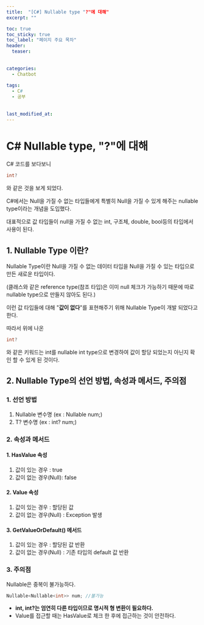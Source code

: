 ```yaml
---
title:  "[C#] Nullable type "?"에 대해"
excerpt: ""

toc: true
toc_sticky: true
toc_label: "페이지 주요 목차"
header:
  teaser: 
  
  
categories:
  - Chatbot
  
tags:
  - C#
  - 공부
  
  
last_modified_at: 
---
```


C# Nullable type, "?"에 대해
========================

C# 코드를 보다보니 
```C#
int?
```
와 같은 것을 보게 되었다.

C#에서는 Null을 가질 수 없는 타입들에게 특별히 Null을 가질 수 있게 해주는 nullable type이라는 개념을 도입했다.

대표적으로 값 타입들이 null을 가질 수 없는 int, 구조체, double, bool등의 타입에서 사용이 된다.

## 1. Nullable Type 이란? 

Nullable Type이란 Null을 가질 수 없는 데이터 타입을 Null을 가질 수 있는 타입으로 만든 새로운 타입이다.

(클래스와 같은 reference type(참조 타입)은 이미 null 체크가 가능하기 때문에 따로 nullable type으로 만들지 않아도 된다.)

이런 값 타입들에 대해 "**값이 없다**"를 표현해주기 위해 Nullable Type이 개발 되었다고 한다.

따라서 위에 나온
```C#
int?
```
와 같은 키워드는 int를 nullable int type으로 변경하여 값이 할당 되었는지 아닌지 확인 할 수 있게 된 것이다.

## 2. Nullable Type의 선언 방법, 속성과 메서드, 주의점

### 1. 선언 방법

1. Nullable<T> 변수명 (ex : Nullable<int> num;)
2. T? 변수명 (ex : int? num;)

### 2. 속성과 메서드

#### 1. HasValue 속성

1. 값이 있는 경우 : true
2. 값이 없는 경우(Null): false

#### 2. Value 속성

1. 값이 있는 경우 : 할당된 값
2. 값이 없는 경우(Null) : Exception 발생

#### 3. GetValueOrDefault() 메서드

1. 값이 있는 경우 : 할당된 값 반환
2. 값이 없는 경우(Null) : 기존 타입의 default 값 반환

### 3. 주의점

Nullable은 중복이 불가능하다. 

```C#
Nullable<Nullable<int>> num; //불가능
```
* **int, int?는 엄연히 다른 타입이므로 명시적 형 변환이 필요하다.**
* Value를 접근할 때는 HasValue로 체크 한 후에 접근하는 것이 안전하다.
